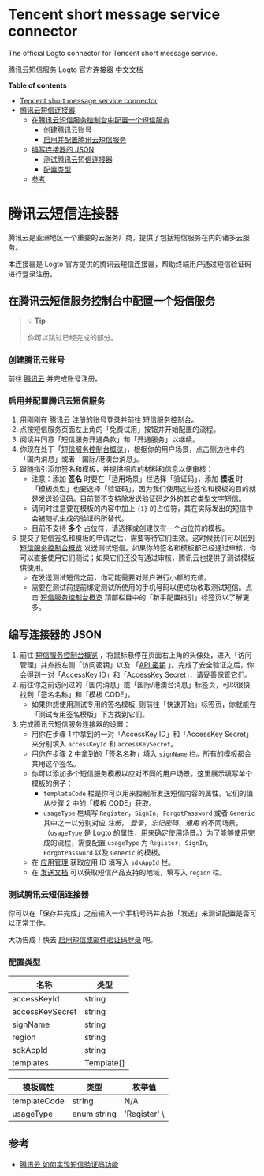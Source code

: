 # Tencent short message service connector

The official Logto connector for Tencent short message service.

腾讯云短信服务 Logto 官方连接器 [中文文档](#腾讯云短信连接器)

**Table of contents**

- [Tencent short message service connector](#tencent-short-message-service-connector)
- [腾讯云短信连接器](#腾讯云短信连接器)
  - [在腾讯云短信服务控制台中配置一个短信服务](#在腾讯云短信服务控制台中配置一个短信服务)
    - [创建腾讯云账号](#创建腾讯云账号)
    - [启用并配置腾讯云短信服务](#启用并配置腾讯云短信服务)
  - [编写连接器的 JSON](#编写连接器的-json)
    - [测试腾讯云短信连接器](#测试腾讯云短信连接器)
    - [配置类型](#配置类型)
  - [参考](#参考)

# 腾讯云短信连接器

腾讯云是亚洲地区一个重要的云服务厂商，提供了包括短信服务在内的诸多云服务。

本连接器是 Logto 官方提供的腾讯云短信连接器，帮助终端用户通过短信验证码进行登录注册。

## 在腾讯云短信服务控制台中配置一个短信服务

> 💡 **Tip**
>
> 你可以跳过已经完成的部分。

### 创建腾讯云账号

前往 [腾讯云](https://cloud.tencent.com/) 并完成账号注册。

### 启用并配置腾讯云短信服务

1. 用刚刚在 [腾讯云](https://cloud.tencent.com/)
   注册的账号登录并前往 [短信服务控制台](https://cloud.tencent.com/product/sms)。
2. 点按短信服务页面左上角的「免费试用」按钮并开始配置的流程。
3. 阅读并同意「短信服务开通条款」和「开通服务」以继续。
4. 你现在处于「[短信服务控制台概览](https://console.cloud.tencent.com/smsv2)」，根据你的用户场景，点击侧边栏中的「国内消息」或者「国际/港澳台消息」。
5. 跟随指引添加签名和模板，并提供相应的材料和信息以便审核：
    - 注意：添加 **签名** 时要在「适用场景」栏选择「验证码」，添加 **模板**
      时「模板类型」也要选择「验证码」，因为我们使用这些签名和模板的目的就是发送验证码。目前暂不支持除发送验证码之外的其它类型文字短信。
    - 请同时注意要在模板的内容中加上 `{1}` 的占位符，其在实际发出的短信中会被随机生成的验证码所替代。
    - 目前不支持 **多个** 占位符，请选择或创建仅有一个占位符的模板。
6. 提交了短信签名和模板的申请之后，需要等待它们生效。这时候我们可以回到 [短信服务控制台概览](https://console.cloud.tencent.com/smsv2)
发送测试短信。如果你的签名和模板都已经通过审核，你可以直接使用它们测试；如果它们还没有通过审核，腾讯云也提供了测试模板供使用。
    - 在发送测试短信之前，你可能需要对账户进行小额的充值。
    - 需要在测试前提前绑定测试所使用的手机号码以便成功收取测试短信。点击 [短信服务控制台概览](https://console.cloud.tencent.com/smsv2)
    顶部栏目中的「新手配置指引」标签页以了解更多。

## 编写连接器的 JSON

1. 前往 [短信服务控制台概览](https://console.cloud.tencent.com/smsv2)
   ，将鼠标悬停在页面右上角的头像处，进入「访问管理」并点按左侧「访问密钥」以及 「[API 密钥](https://console.cloud.tencent.com/cam/capi)
   」。完成了安全验证之后，你会得到一对「AccessKey ID」和「AccessKey Secret」，请妥善保管它们。
2. 前往你之前访问过的「国内消息」或「国际/港澳台消息」标签页，可以很快找到「签名名称」和「模板 CODE」。
    - 如果你想使用测试专用的签名模板, 则前往「快速开始」标签页，你就能在「测试专用签名模版」下方找到它们。
3. 完成腾讯云短信服务连接器的设置：
    - 用你在步骤 1 中拿到的一对「AccessKey ID」和「AccessKey Secret」来分别填入 `accessKeyId` 和 `accessKeySecret`。
    - 用你在步骤 2 中拿到的「签名名称」填入 `signName` 栏。所有的模板都会共用这个签名。
    - 你可以添加多个短信服务模板以应对不同的用户场景。这里展示填写单个模板的例子：
        - `templateCode` 栏是你可以用来控制所发送短信内容的属性。它们的值从步骤 2 中的「模板 CODE」获取。
        - `usageType` 栏填写 `Register`，`SignIn`，`ForgotPassword` 或者 `Generic` 其中之一以分别对应 _注册_，
          _登录_，_忘记密码_，_通用_ 的不同场景。（`usageType` 是 Logto 的属性，用来确定使用场景。）为了能够使用完成的流程，需要配置 `usageType` 为 `Register`，`SignIn`, `ForgotPassword` 以及 `Generic` 的模板。
    - 在 [应用管理](https://console.cloud.tencent.com/smsv2/app-manage) 获取应用 ID 填写入 `sdkAppId` 栏。
    - 在 [发送文档](https://cloud.tencent.com/document/api/382/52071#.E5.9C.B0.E5.9F.9F.E5.88.97.E8.A1.A8)
      可以获取短信产品支持的地域，填写入 `region` 栏。

### 测试腾讯云短信连接器

你可以在「保存并完成」之前输入一个手机号码并点按「发送」来测试配置是否可以正常工作。

大功告成！快去 [启用短信或邮件验证码登录](https://docs.logto.io/docs/recipes/configure-connectors/sms-connector/enable-SMS-sign-in/)
吧。

### 配置类型

| 名称             | 类型       |
|-----------------|------------|
| accessKeyId     | string     |
| accessKeySecret | string     |
| signName        | string     |
| region          | string     |
| sdkAppId        | string     |
| templates       | Template[] |

| 模板属性      | 类型         | 枚举值                                                 |
|--------------|-------------|-------------------------------------------------------|
| templateCode | string      | N/A                                                   |
| usageType    | enum string | 'Register' \ | 'SignIn' \| 'ForgotPassword' \| 'Generic' |

## 参考

- [腾讯云 如何实现短信验证码功能](https://cloud.tencent.com/document/product/382/43070)

